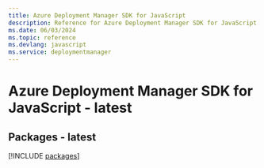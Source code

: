 ```yaml
---
title: Azure Deployment Manager SDK for JavaScript
description: Reference for Azure Deployment Manager SDK for JavaScript
ms.date: 06/03/2024
ms.topic: reference
ms.devlang: javascript
ms.service: deploymentmanager
---
```

# Azure Deployment Manager SDK for JavaScript - latest
## Packages - latest
[!INCLUDE [packages](deployment-manager-index.md)]
